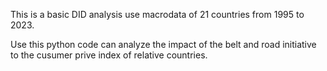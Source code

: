 This is a basic DID analysis use macrodata of 21 countries from 1995 to 2023.

Use this python code can analyze the impact of the belt and road initiative to the cusumer prive index of relative countries.
